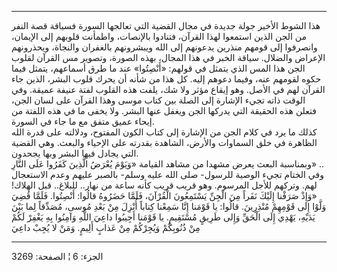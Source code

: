------------------------------------------------------------------------

هذا الشوط الأخير جولة جديدة في مجال القضية التي تعالجها السورة فسياقة
قصة النفر من الجن الذين استمعوا لهذا القرآن، فتنادوا بالإنصات، واطمأنت
قلوبهم إلى الإيمان، وانصرفوا إلى قومهم منذرين يدعونهم إلى الله ويبشرونهم
بالغفران والنجاة، ويحذرونهم الإعراض والضلال. سياقة الخبر في هذا المجال،
بهذه الصورة، وتصوير مس القرآن لقلوب الجن هذا المس الذي يتمثل في قولهم:
«أَنْصِتُوا» عند ما طرق أسماعهم، يتمثل فيما حكوه لقومهم عنه، وفيما دعوهم
إليه. كل هذا من شأنه أن يحرك قلوب البشر، الذين جاء القرآن لهم في الأصل.
وهو إيقاع مؤثر ولا شك، يلفت هذه القلوب لفتة عنيفة عميقة. وفي الوقت ذاته
تجيء الإشارة إلى الصلة بين كتاب موسى وهذا القرآن على لسان الجن، فتعلن
هذه الحقيقة التي يدركها الجن ويغفل عنها البشر. ولا يخفى ما في هذه اللفتة
من إيحاء عميق متفق مع ما جاء في السورة.  
كذلك ما يرد في كلام الجن من الإشارة إلى كتاب الكون المفتوح، ودلالته على
قدرة الله الظاهرة في خلق السماوات والأرض، الشاهدة بقدرته على الإحياء
والبعث. وهي القضية التي يجادل فيها البشر وبها يجحدون.  
وبمناسبة البعث يعرض مشهدا من مشاهد القيامة «وَيَوْمَ يُعْرَضُ الَّذِينَ كَفَرُوا عَلَى
النَّارِ» ..  
وفي الختام تجيء الوصية للرسول- صلى الله عليه وسلم- بالصبر عليهم وعدم
الاستعجال لهم. وتركهم للأجل المرسوم. وهو قريب قريب كأنه ساعة من نهار..
للبلاغ.. قبل الهلاك! «وَإِذْ صَرَفْنا إِلَيْكَ نَفَراً مِنَ الْجِنِّ يَسْتَمِعُونَ الْقُرْآنَ، فَلَمَّا
حَضَرُوهُ قالُوا: أَنْصِتُوا. فَلَمَّا قُضِيَ وَلَّوْا إِلى قَوْمِهِمْ مُنْذِرِينَ. قالُوا: يا قَوْمَنا إِنَّا
سَمِعْنا كِتاباً أُنْزِلَ مِنْ بَعْدِ مُوسى، مُصَدِّقاً لِما بَيْنَ يَدَيْهِ، يَهْدِي إِلَى الْحَقِّ وَإِلى
طَرِيقٍ مُسْتَقِيمٍ. يا قَوْمَنا أَجِيبُوا داعِيَ اللَّهِ وَآمِنُوا بِهِ يَغْفِرْ لَكُمْ مِنْ ذُنُوبِكُمْ
وَيُجِرْكُمْ مِنْ عَذابٍ أَلِيمٍ. وَمَنْ لا يُجِبْ داعِيَ

------------------------------------------------------------------------

الجزء: 6 ¦ الصفحة: 3269
